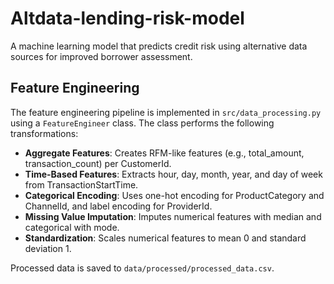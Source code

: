 # Altdata-lending-risk-model
A machine learning model that predicts credit risk using alternative data sources for improved borrower assessment.








## Feature Engineering

The feature engineering pipeline is implemented in `src/data_processing.py` using a `FeatureEngineer` class. The class performs the following transformations:
- **Aggregate Features**: Creates RFM-like features (e.g., total_amount, transaction_count) per CustomerId.
- **Time-Based Features**: Extracts hour, day, month, year, and day of week from TransactionStartTime.
- **Categorical Encoding**: Uses one-hot encoding for ProductCategory and ChannelId, and label encoding for ProviderId.
- **Missing Value Imputation**: Imputes numerical features with median and categorical with mode.
- **Standardization**: Scales numerical features to mean 0 and standard deviation 1.

Processed data is saved to `data/processed/processed_data.csv`.